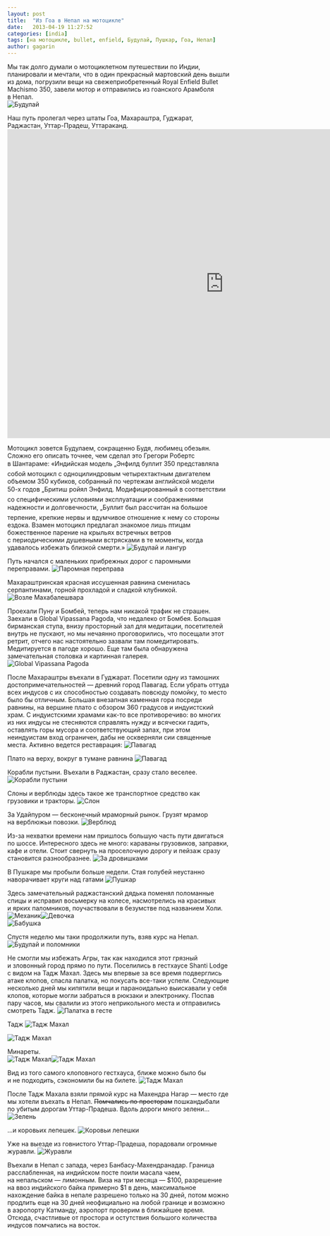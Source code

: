 ```yaml
---
layout: post
title:  "Из Гоа в Непал на мотоцикле"
date:   2013-04-19 11:27:52
categories: [india]
tags: [на мотоцикле, bullet, enfield, Будулай, Пушкар, Гоа, Непал]
author: gagarin
---
```



Мы&#160;так долго думали о&#160;мотоциклетном путешествии по&#160;Индии, планировали и&#160;мечтали, что в&#160;один прекрасный мартовский день вышли из&#160;дома, погрузили вещи на&#160;свежеприобретенный Royal Enfield Bullet Machismo 350, завели мотор и&#160;отправились из&#160;гоанского Арамболя в&#160;Непал.   
![Будулай](budulay.jpg)   

Наш путь пролегал через штаты Гоа, Махараштра, Гуджарат, Раджастан, Уттар-Прадеш, Уттараканд.<iframe width="980" height="700" frameborder="0" scrolling="no" marginheight="0" marginwidth="0" src="https://maps.google.com/maps/ms?msid=217042111129267290726.0004da017a258a013d495&amp;msa=0&amp;ie=UTF8&amp;t=m&amp;ll=22.573438,78.640137&amp;spn=16.186643,21.533203&amp;z=6&amp;output=embed"></iframe>

   
Мотоцикл зовется Будулаем, сокращенно Будя, любимец обезьян. Сложно его описать точнее, чем сделал это Грегори Робертс в&#160;Шантараме: &#171;Индийская модель &#8222;Энфилд буллит 350&#147; представляла собой мотоцикл с&#160;одноцилиндровым четырехтактным двигателем объемом 350&#160;кубиков, собранный по&#160;чертежам английской модели <nobr>50-х</nobr> годов &#8222;Бритиш ройял Энфилд&#147;. Модифицированный в&#160;соответствии со&#160;специфическими условиями эксплуатации и&#160;соображениями надежности и&#160;долговечности, &#8222;Буллит&#147; был рассчитан на&#160;большое терпение, крепкие нервы и&#160;вдумчивое отношение к&#160;нему со&#160;стороны ездока. Взамен мотоцикл предлагал знакомое лишь птицам божественное парение на&#160;крыльях встречных ветров с&#160;периодическими душевными встрясками в&#160;те&#160;моменты, когда удавалось избежать близкой смерти.&#187;
![Будулай и лангур](budulay-i-langur.jpg)   

Путь начался с&#160;маленьких прибрежных дорог с&#160;паромными переправами.
![Паромная переправа](paromnaya-pereprava.jpg)   

Махараштринская красная иссушенная равнина сменилась серпантинами, горной прохладой и&#160;сладкой клубникой.
![Возле Махабалешвара](vozle-makhabaleshvara.jpg)   

Проехали Пуну и&#160;Бомбей, теперь нам никакой трафик не&#160;страшен. Заехали в&#160;Global Vipassana Pagoda, что недалеко от&#160;Бомбея. Большая бирманская ступа, внизу просторный зал для медитации, посетителей внутрь не&#160;пускают, но&#160;мы&#160;нечаянно проговорились, что посещали этот ретрит, отчего нас настоятельно зазвали там помедитировать. Медитируется в&#160;пагоде хорошо. Еще там была обнаружена замечательная столовка и&#160;картинная галерея.
![Global Vipassana Pagoda](global-vipassana-pagoda.jpg)   

После Махараштры въехали в&#160;Гуджарат. Посетили одну из&#160;тамошних достопримечательностей&#160;&#8212; древний город Павагад. Если убрать оттуда всех индусов с&#160;их&#160;способностью создавать повсюду помойку, то&#160;место было&#160;бы отличным. Большая внезапная каменная гора посреди равнины, на&#160;вершине плато с&#160;обзором 360 градусов и&#160;индуистский храм. С&#160;индуистскими храмами как-то все противоречиво: во&#160;многих из&#160;них индусы не&#160;стесняются справлять нужду и&#160;всячески гадить, оставлять горы мусора и&#160;соответствующий запах, при этом неиндуистам вход ограничен, дабы не&#160;оскверняли сии священные места. Активно ведется реставрация:
![Павагад](pavagad.jpg)   

Плато на&#160;верху, вокруг в&#160;тумане равнина
![Павагад](pavagad-2.jpg)   

Корабли пустыни. Въехали в&#160;Раджастан, сразу стало веселее.
![Корабли пустыни](korabli-pustyni.jpg)   

Слоны и&#160;верблюды здесь такое&#160;же транспортное средство как грузовики и&#160;тракторы.
![Слон](slon.jpg)   

За&#160;Удайпуром&#160;&#8212; бесконечный мраморный рынок. Грузят мрамор на&#160;верблюжьи повозки.
![Верблюд](verblyud.jpg)   

Из-за нехватки времени нам пришлось большую часть пути двигаться по&#160;шоссе. Интересного здесь не много: караваны грузовиков, заправки, кафе и&#160;отели. Стоит свернуть на&#160;проселочную дорогу и&#160;пейзаж сразу становится разнообразнее.
![За дровишками](za-drovishkami.jpg)   

В&#160;Пушкаре мы&#160;пробыли больше недели. Стая голубей неустанно наворачивает круги над гатами
![Пушкар](pushkar.jpg)   

Здесь замечательный раджастанский дядька поменял поломанные спицы и&#160;исправил восьмерку на&#160;колесе, насмотрелись на&#160;красивых и&#160;ярких паломников, поучаствовали в&#160;безумстве под названием Холи. 
![Механик](mekhanik.jpg)![Девочка](devochka.jpg)   
![Бабушка](babushka.jpg)   

Спустя неделю мы&#160;таки продолжили путь, взяв курс на&#160;Непал.
![Будулай и поломники](budulay-i-polomniki.jpg)   

Не&#160;смогли мы&#160;избежать Агры, так как находился этот грязный и&#160;зловонный город прямо по&#160;пути. Поселились в&#160;гестхаусе Shanti Lodge c&#160;видом на&#160;Тадж Махал. Здесь мы&#160;впервые за&#160;все время подверглись атаке клопов, спасла палатка, но&#160;покусать все-таки успели. Следующие несколько дней мы&#160;кипятили вещи и&#160;параноидально выискавали у&#160;себя клопов, которые могли забраться в&#160;рюкзаки и&#160;электронику. Поспав пару часов, мы&#160;свалили из&#160;этого неприкольного места и&#160;отправились смотреть Тадж.
![Палатка в гесте](palatka-v-geste.jpg)   

Тадж
![Тадж Махал](tadzh-makhal.jpg)   

![Тадж Махал](tadzh-makhal-2.jpg)   

Минареты.    
![Тадж Махал](tadzh-makhal-3.jpg)![Тадж Махал](tadzh-makhal-4.jpg)   

Вид из&#160;того самого клоповного гестхауса, ближе можно было&#160;бы и&#160;не&#160;подходить, сэкономили&#160;бы на&#160;билете.
![Тадж Махал](tadzh-makhal-5.jpg)   

После Тадж Махала взяли прямой курс на&#160;Махендра Нагар&#160;&#8212; место где мы&#160;хотели въехать в&#160;Непал. <del>Помчались по&#160;просторам</del> пошкандыбали по&#160;убитым дорогам Уттар-Прадеша. Вдоль дороги много зелени...
![Зелень](zelen'.jpg)   

...и&#160;коровьих лепешек.
![Коровьи лепешки](korov'i-lepeshki.jpg)   

Уже на&#160;выезде из&#160;говнистого Уттар-Прадеша, порадовали огромные журавли.
![Журавли](zhuravli.jpg)   

Въехали в&nbsp;Непал с&nbsp;запада, через Банбасу-Махендранадар. Граница расслабленная, на&nbsp;индийском посте поили масала чаем, на&nbsp;непальском&nbsp;&mdash; лимонным. Виза на&nbsp;три месяца&nbsp;&mdash; $100, разрешение на&nbsp;ввоз индийского байка примерно $1&nbsp;в день, максимальное нахождение байка в&nbsp;непале разрешено только на&nbsp;30&nbsp;дней, потом можно продлить еще на&nbsp;30&nbsp;дней неофициально на&nbsp;любой границе и&nbsp;возможно в&nbsp;аэропорту Катманду, аэропорт проверим в&nbsp;ближайшее время. Отсюда, счастливые от&nbsp;простора и&nbsp;остутствия большого количества индусов помчались на&nbsp;восток.

